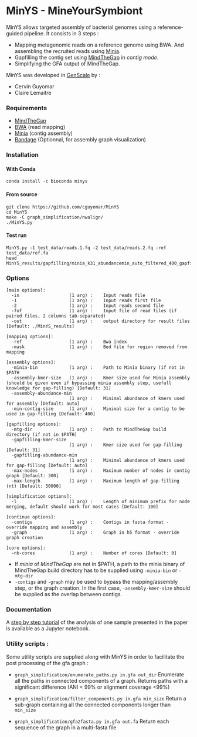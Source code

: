 # MinYS - MineYourSymbiont



MinYS allows targeted assembly of bacterial genomes using a reference-guided pipeline. It consists in 3 steps :

- Mapping metagenomic reads on a reference genome using BWA. And assembling the recruited reads using [Minia](https://github.com/GATB/minia).
- Gapfilling the contig set using [MindTheGap](https://github.com/GATB/MindTheGap) in *contig mode*.
- Simplifying the GFA output of MindTheGap.



MinYS was developed in [GenScale](https://team.inria.fr/genscale/) by :

- Cervin Guyomar
- Claire Lemaitre



### Requirements

- [MindTheGap](https://github.com/GATB/MindTheGap)
- [BWA](http://bio-bwa.sourceforge.net/) (read mapping)
- [Minia](https://github.com/GATB/minia) (contig assembly)
- [Bandage](https://github.com/rrwick/Bandage) (Optionnal, for assembly graph visualization)

### Installation

#### With Conda

```
conda install -c bioconda minys
```

#### From source
```
git clone https://github.com/cguyomar/MinYS
cd MinYS
make -C graph_simplification/nwalign/
./MinYS.py
```

#### Test run
```
MinYS.py -1 test_data/reads.1.fq -2 test_data/reads.2.fq -ref test_data/ref.fa
head MinYS_results/gapfilling/minia_k31_abundancemin_auto_filtered_400_gapfilling_k31_abundancemin_auto.simplified.gfa
```

### Options

```
[main options]:
  -in                   (1 arg) :    Input reads file
  -1                    (1 arg) :    Input reads first file
  -2                    (1 arg) :    Input reads second file
  -fof                  (1 arg) :    Input file of read files (if paired files, 2 columns tab-separated)
  -out                  (1 arg) :    output directory for result files [Default: ./MinYS_results]

[mapping options]:
  -ref                  (1 arg) :    Bwa index
  -mask                 (1 arg) :    Bed file for region removed from mapping

[assembly options]:
  -minia-bin            (1 arg) :    Path to Minia binary (if not in $PATH
  -assembly-kmer-size   (1 arg) :    Kmer size used for Minia assembly (should be given even if bypassing minia assembly step, usefull knowledge for gap-filling) [Default: 31]
  -assembly-abundance-min
                        (1 arg) :    Minimal abundance of kmers used for assembly [Default: auto]
  -min-contig-size      (1 arg) :    Minimal size for a contig to be used in gap-filling [Default: 400]

[gapfilling options]:
  -mtg-dir              (1 arg) :    Path to MindTheGap build directory (if not in $PATH)
  -gapfilling-kmer-size
                        (1 arg) :    Kmer size used for gap-filling [Default: 31]
  -gapfilling-abundance-min
                        (1 arg) :    Minimal abundance of kmers used for gap-filling [Default: auto]
  -max-nodes            (1 arg) :    Maximum number of nodes in contig graph [Default: 300]
  -max-length           (1 arg) :    Maximum length of gap-filling (nt) [Default: 50000]

[simplification options]:
  -l                    (1 arg) :    Length of minimum prefix for node merging, default should work for most cases [Default: 100]

[continue options]:
  -contigs              (1 arg) :    Contigs in fasta format - override mapping and assembly
  -graph                (1 arg) :    Graph in h5 format - override graph creation

[core options]:
  -nb-cores             (1 arg) :    Number of cores [Default: 0]

```

- If *minia* of *MindTheGap* are not in $PATH, a path to the minia binary of MindTheGap build directory has to be supplied using `-minia-bin` or `-mtg-dir`
- `-contigs` and `-graph` may be used to bypass the mapping/assembly step, or the graph creation.
  In the first case, `-assembly-kmer-size` should be supplied as the overlap between contigs.


### Documentation

A [step by step tutorial](doc/tutorial.ipynb) of the analysis of one sample presented in the paper is available as a Jupyter notebook.

### Utility scripts :

Some utility scripts are supplied along with MinYS in order to facilitate the post processing of the gfa graph :

- `graph_simplification/enumerate_paths.py in.gfa out_dir`
  Enumerate all the paths in connected components of a graph. Returns paths with a significant difference (ANI < 99\% or alignment coverage <99\%)

- `graph_simplification/filter_components.py in.gfa min_size`
   Return a sub-graph containing all the connected components longer than `min_size`

- `graph_simplification/gfa2fasta.py in.gfa out.fa`
  Return each sequence of the graph in a multi-fasta file

